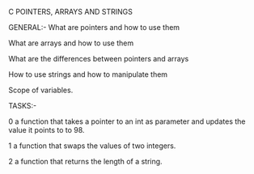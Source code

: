 C POINTERS, ARRAYS AND STRINGS

GENERAL:-
What are pointers and how to use them

What are arrays and how to use them

What are the differences between pointers and arrays

How to use strings and how to manipulate them

Scope of variables.

TASKS:-

0 a function that takes a pointer to an int as parameter and updates the value it points to to 98.

1 a function that swaps the values of two integers.

2 a function that returns the length of a string.
